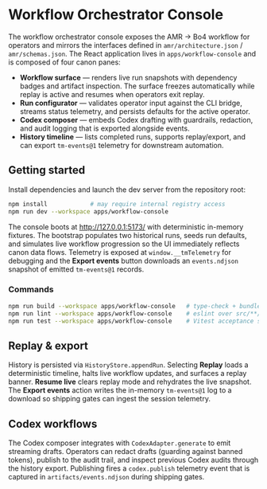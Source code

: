 # Workflow Orchestrator Console

The workflow orchestrator console exposes the AMR → Bo4 workflow for operators
and mirrors the interfaces defined in `amr/architecture.json` /
`amr/schemas.json`. The React application lives in `apps/workflow-console` and
is composed of four canon panes:

- **Workflow surface** — renders live run snapshots with dependency badges and
  artifact inspection. The surface freezes automatically while replay is active
  and resumes when operators exit replay.
- **Run configurator** — validates operator input against the CLI bridge,
  streams status telemetry, and persists defaults for the active operator.
- **Codex composer** — embeds Codex drafting with guardrails, redaction, and
  audit logging that is exported alongside events.
- **History timeline** — lists completed runs, supports replay/export, and can
  export `tm-events@1` telemetry for downstream automation.

## Getting started

Install dependencies and launch the dev server from the repository root:

```bash
npm install            # may require internal registry access
npm run dev --workspace apps/workflow-console
```

The console boots at <http://127.0.0.1:5173/> with deterministic in-memory
fixtures. The bootstrap populates two historical runs, seeds run defaults, and
simulates live workflow progression so the UI immediately reflects canon data
flows. Telemetry is exposed at `window.__tmTelemetry` for debugging and the
**Export events** button downloads an `events.ndjson` snapshot of emitted
`tm-events@1` records.

### Commands

```bash
npm run build --workspace apps/workflow-console   # type-check + bundle build
npm run lint --workspace apps/workflow-console    # eslint over src/**/*
npm run test --workspace apps/workflow-console    # Vitest acceptance sweep
```

## Replay & export

History is persisted via `HistoryStore.appendRun`. Selecting **Replay** loads a
deterministic timeline, halts live workflow updates, and surfaces a replay
banner. **Resume live** clears replay mode and rehydrates the live snapshot. The
**Export events** action writes the in-memory `tm-events@1` log to a download so
shipping gates can ingest the session telemetry.

## Codex workflows

The Codex composer integrates with `CodexAdapter.generate` to emit streaming
drafts. Operators can redact drafts (guarding against banned tokens), publish to
the audit trail, and inspect previous Codex audits through the history export.
Publishing fires a `codex.publish` telemetry event that is captured in
`artifacts/events.ndjson` during shipping gates.
